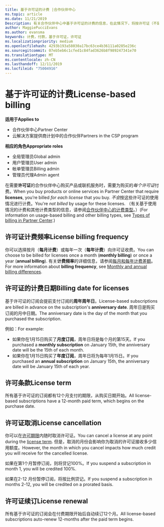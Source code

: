 ```yaml
---
title: 基于许可证的计费 |合作伙伴中心
ms.topic: article
ms.date: 11/21/2019
Description: 有关合作伙伴中心中基于许可证的计费的信息，在此情况下，将按许可证（不是许可证使用情况）计费。
author: MaggiePucciEvans
ms.author: evansma
keywords: 计费，付款，基于许可证，许可证
ms.localizationpriority: medium
ms.openlocfilehash: 4293b193a58030a17bc63ce4b36111a0285e236c
ms.sourcegitcommit: 07eb5eb6c1cfed1c84fad3626b8f989247341e70
ms.translationtype: MT
ms.contentlocale: zh-CN
ms.lasthandoff: 12/11/2019
ms.locfileid: "75004916"
---
```

# <a name="license-based-billing"></a><span data-ttu-id="323d2-104">基于许可证的计费</span><span class="sxs-lookup"><span data-stu-id="323d2-104">License-based billing</span></span>

<span data-ttu-id="323d2-105">**适用于**</span><span class="sxs-lookup"><span data-stu-id="323d2-105">**Applies to**</span></span>

- <span data-ttu-id="323d2-106">合作伙伴中心</span><span class="sxs-lookup"><span data-stu-id="323d2-106">Partner Center</span></span>
- <span data-ttu-id="323d2-107">云解决方案提供商计划中的合作伙伴</span><span class="sxs-lookup"><span data-stu-id="323d2-107">Partners in the CSP program</span></span>

<span data-ttu-id="323d2-108">**相应的角色**</span><span class="sxs-lookup"><span data-stu-id="323d2-108">**Appropriate roles**</span></span>
-   <span data-ttu-id="323d2-109">全局管理员</span><span class="sxs-lookup"><span data-stu-id="323d2-109">Global admin</span></span>
-   <span data-ttu-id="323d2-110">用户管理员</span><span class="sxs-lookup"><span data-stu-id="323d2-110">User admin</span></span>
-   <span data-ttu-id="323d2-111">帐单管理员</span><span class="sxs-lookup"><span data-stu-id="323d2-111">Billing admin</span></span>
-   <span data-ttu-id="323d2-112">管理员代理</span><span class="sxs-lookup"><span data-stu-id="323d2-112">Admin agent</span></span>

<span data-ttu-id="323d2-113">在需要**许可证**的合作伙伴中心购买产品或联机服务时，需要为购买的*每个许可证*付费。</span><span class="sxs-lookup"><span data-stu-id="323d2-113">When you buy products or online services in Partner Center that require **licenses**, you’re billed *for each license* that you buy.</span></span> <span data-ttu-id="323d2-114">*不会*按这些许可证的使用情况进行计费。</span><span class="sxs-lookup"><span data-stu-id="323d2-114">You're *not billed* by usage for these licenses.</span></span> <span data-ttu-id="323d2-115">（有关基于使用情况的计费和其他计费类型的信息，请参阅[合作伙伴中心的计费类型](billing-different-types.md)。）</span><span class="sxs-lookup"><span data-stu-id="323d2-115">(For information on usage-based billing and other billing types, see [Types of billing in Partner Center](billing-different-types.md).)</span></span>

## <a name="license-billing-frequency"></a><span data-ttu-id="323d2-116">许可证计费频率</span><span class="sxs-lookup"><span data-stu-id="323d2-116">License billing frequency</span></span>

<span data-ttu-id="323d2-117">你可以选择按月（**每月计费**）或每年一次（**每年计费**）向许可证收费。</span><span class="sxs-lookup"><span data-stu-id="323d2-117">You can choose to be billed for licenses once a month (**monthly billing**) or once a year (**annual billing**).</span></span> <span data-ttu-id="323d2-118">有关**计费频率**的详细信息，请参阅[每月和每年计费差额](billing-annual-monthly.md)。</span><span class="sxs-lookup"><span data-stu-id="323d2-118">For more information about **billing frequency**, see [Monthly and annual billing differences](billing-annual-monthly.md).</span></span>

## <a name="billing-date-for-licenses"></a><span data-ttu-id="323d2-119">许可证的计费日期</span><span class="sxs-lookup"><span data-stu-id="323d2-119">Billing date for licenses</span></span>

<span data-ttu-id="323d2-120">基于许可证的订阅会提前支付订阅的**周年周年日**。</span><span class="sxs-lookup"><span data-stu-id="323d2-120">License-based subscriptions are billed in advance on the subscription's **anniversary date**.</span></span> <span data-ttu-id="323d2-121">周年日是购买订阅的月中日期。</span><span class="sxs-lookup"><span data-stu-id="323d2-121">The anniversary date is the day of the month that you purchased the subscription.</span></span>

<span data-ttu-id="323d2-122">例如：</span><span class="sxs-lookup"><span data-stu-id="323d2-122">For example:</span></span>

- <span data-ttu-id="323d2-123">如果你在1月15日购买了**月度订阅**，周年日将是每个月的第15天。</span><span class="sxs-lookup"><span data-stu-id="323d2-123">If you purchased a **monthly subscription** on January 15th, the anniversary date will be the 15th of each month.</span></span>
- <span data-ttu-id="323d2-124">如果你在1月15日购买了**年度订阅**，周年日将为每年1月15日。</span><span class="sxs-lookup"><span data-stu-id="323d2-124">If you purchased an **annual subscription** on January 15th, the anniversary date will be January 15th of each year.</span></span>

## <a name="license-term"></a><span data-ttu-id="323d2-125">许可条款</span><span class="sxs-lookup"><span data-stu-id="323d2-125">License term</span></span>

<span data-ttu-id="323d2-126">所有基于许可证的订阅都有12个月支付的期限，从购买日期开始。</span><span class="sxs-lookup"><span data-stu-id="323d2-126">All license-based subscriptions have a 12-month paid term, which begins on the purchase date.</span></span>

## <a name="license-cancellation"></a><span data-ttu-id="323d2-127">许可证取消</span><span class="sxs-lookup"><span data-stu-id="323d2-127">License cancellation</span></span>

<span data-ttu-id="323d2-128">你可以在[许可期限](#license-term)内随时取消许可证。</span><span class="sxs-lookup"><span data-stu-id="323d2-128">You can cancel a license at any point during the [license term](#license-term).</span></span> <span data-ttu-id="323d2-129">但是，取消的月份会影响你为取消的许可证接收多少信用额度。</span><span class="sxs-lookup"><span data-stu-id="323d2-129">However, the month in which you cancel impacts how much credit you will receive for the cancelled license.</span></span>

<span data-ttu-id="323d2-130">如果在第1个月暂停订阅，则将贷记100%。</span><span class="sxs-lookup"><span data-stu-id="323d2-130">If you suspend a subscription in month 1, you will be credited 100%.</span></span>

<span data-ttu-id="323d2-131">如果在2-12 月份暂停订阅，将按比例贷记。</span><span class="sxs-lookup"><span data-stu-id="323d2-131">If you suspend a subscription in months 2-12, you will be credited on a prorated basis.</span></span>

## <a name="license-renewal"></a><span data-ttu-id="323d2-132">许可证续订</span><span class="sxs-lookup"><span data-stu-id="323d2-132">License renewal</span></span>

<span data-ttu-id="323d2-133">所有基于许可证的订阅会在付费期限开始后自动续订12个月。</span><span class="sxs-lookup"><span data-stu-id="323d2-133">All license-based subscriptions auto-renew 12-months after the paid term begins.</span></span>

